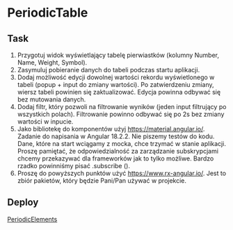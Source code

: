 # PeriodicTable

## Task

1. Przygotuj widok wyświetlający tabelę pierwiastków (kolumny Number, Name, Weight, Symbol). 
2. Zasymuluj pobieranie danych do tabeli podczas startu aplikacji. 
3. Dodaj możliwość edycji dowolnej wartości rekordu wyświetlonego w tabeli (popup + input do zmiany wartości). Po zatwierdzeniu zmiany, wiersz tabeli powinien się zaktualizować. Edycja powinna odbywać się bez mutowania danych.
4. Dodaj filtr, który pozwoli na filtrowanie wyników (jeden input filtrujący po wszystkich polach). Filtrowanie powinno odbywać się po 2s bez zmiany wartości w inpucie.
5. Jako bibliotekę do komponentów użyj https://material.angular.io/. Zadanie do napisania w Angular 18.2.2. Nie piszemy testów do kodu. Dane, które na start wciągamy z mocka, chce trzymać w stanie aplikacji. Proszę pamiętać, że odpowiedzialność za zarządzanie subskrypcjami chcemy przekazywać dla frameworków jak to tylko możliwe. Bardzo rzadko powinniśmy pisać .subscribe ().
6. Proszę do powyższych punktów użyć https://www.rx-angular.io/. Jest to zbiór pakietów, który będzie Pani/Pan używać w projekcie.

## Deploy

[PeriodicElements](https://deploy-preview-2--mendeleev-table.netlify.app/)
